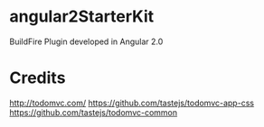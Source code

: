 # angular2StarterKit
BuildFire Plugin developed in Angular 2.0

# Credits
http://todomvc.com/
https://github.com/tastejs/todomvc-app-css
https://github.com/tastejs/todomvc-common
